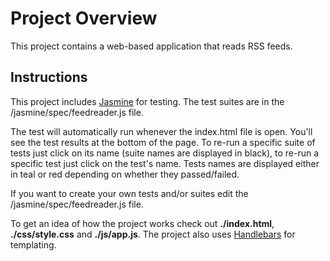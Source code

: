 # Project Overview

This project contains a web-based application that reads RSS feeds.


## Instructions

This project includes [Jasmine](http://jasmine.github.io/) for testing. The test suites are in the /jasmine/spec/feedreader.js file.

The test will automatically run whenever the index.html file is open. You'll see the test results at the bottom of the page. To re-run a specific suite of tests just click on its name (suite names are displayed in black), to re-run a specific test just click on the test's name. Tests names are displayed either in teal or red depending on whether they passed/failed.

If you want to create your own tests and/or suites edit the /jasmine/spec/feedreader.js file. 

To get an idea of how the project works check out **./index.html**, **./css/style.css** and **./js/app.js**. The project also uses [Handlebars](https://handlebarsjs.com/) for templating.